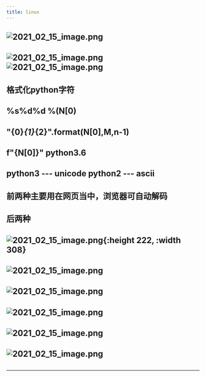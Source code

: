 ```yaml
---
title: linux
---
```


## ![2021_02_15_image.png](https://cdn.logseq.com/%2F7aa8ab99-753a-4230-847b-43a1c3a3ef47dc8aff15-7704-4855-b56c-aedaa35bb2f32021_02_15_image.png?Expires=4766962775&Signature=j~~-GlGOFARYis8Aw9FQwyA65CXDvpDsfzRD3ROB1ZPLMfUxWV4lKxKHZMIo7X8E~kcqDpVWQ8MkboiKvtSW9XrJgtMueJkfj7rV~DZQ1fmXKpZhyNPapUXpnRCMiHZ~OPmjLWsZ1k44pbqDBVpKEPYxfOvau8sBA21PqsziuqqoBNDH8MhVkkg5lUlt4HEOrleRGx8jBo6XvCpNSOmf216ciSNTqzxljote21OyWSPCN1Pt34sWMJzbMr9GhXYcFnRn7iYSJWQ0zErQg1h6UtJvtyPipp0j8Dgq~CgFv~O-8K11YeUNXpQz~3zekMpeiEzp-jbBtustngjwoEChSg__&Key-Pair-Id=APKAJE5CCD6X7MP6PTEA)
##
## ![2021_02_15_image.png](https://cdn.logseq.com/%2F7aa8ab99-753a-4230-847b-43a1c3a3ef47c780c587-de87-448a-aa46-fd24cedd8a4f2021_02_15_image.png?Expires=4766963093&Signature=jFzIASx8AypbrOzcJ0N5gRongHrJOLAh6nqBGk3OH2qoji3V--UAjorVul-d1azXQ~ehjA7SdmalAsyJHSdqt-eHzCI~GzWfgC6Ck9AuqCDhUErnzjk7wY7vcMC2ldWVqoOgatUwqKBCngtIgcxKMxdiHa0JToDUM5Glsv7Bk3YjN2YYE6cwuY~ssX9iBVmLXsTTiOP25kKGf1Ri1mAESqMuJbLFmfRVcIMlofJZgw9dknJT6dIqvUYYNhroQBdpVSnWeGSKbXrscn0~RxBP0quhAKbFBTLEtONfDC8p9SakK9Rh6BSQhxIaDKvc8m7IjCrfkFKhf7x68onpf4-JDA__&Key-Pair-Id=APKAJE5CCD6X7MP6PTEA) ![2021_02_15_image.png](https://cdn.logseq.com/%2F7aa8ab99-753a-4230-847b-43a1c3a3ef47566d5e34-ef40-4f52-b9b8-f2e27a713e882021_02_15_image.png?Expires=4766963093&Signature=EMFJQ~R-owvqsSwwp7q4gQF~aBQ6MTZZlVC6pxC3S5qoClueX1Fv~vlXqJQEQAHHzvvoJlKNqDY-jQOMOpRYTdfaqW~edR6rtJg7hSOggrwp8pDgD9sskTAoBqXFKPVWqTOlrQM2wA~VFGP9~-bRRsiOnxm~dfBmuohjX09TmBBkjDp7WPDOc9~SSQ-B0k1Pf-S4f9GHyVvJGaLDVGIM~bSOws9hIwgt2zmXZHHUruKMA9o8glGVMj1zR7NDn7-blQLt5FT65BKFl7EW5BsrBHrWbmpUqIbeQxOP5p5lSepLce6X3~Zm94hmc3dAQ1gQAY-TqS9R1lz1kLowD38sEA__&Key-Pair-Id=APKAJE5CCD6X7MP6PTEA)
## 格式化python字符
## %s%d%d %(N[0)
## "{0}*{1}*{2}".format(N[0],M,n-1)
## f"{N[0]}" python3.6
## python3 --- unicode python2 --- ascii
## 前两种主要用在网页当中，浏览器可自动解码
## 后两种
## ![2021_02_15_image.png](https://cdn.logseq.com/%2F7aa8ab99-753a-4230-847b-43a1c3a3ef475a687939-1028-4b5a-ab9e-42d62954a7c32021_02_15_image.png?Expires=4766964828&Signature=Iq7-ghC1KWLKltyQJfrdSRZ-YkZKvPCe1WtuOEIXCgscVQAeTsNAC6wCJBWqqfUP7plpLXDs4D8nV41E9FsS81Qm8ocpcJzyeqJlzkvTqXF67Qji9704J3GWKcx-ilDOxzLzWZfa9DPR0FJAEBqwtnGYaY94jjPLvGpNu-w2Ud2qgzk4LwO483lzUqQMi9rNtP26PkqjsubTFP89TPyMDvWsnoyUWNoi1n-g44FDhpAmu5aqBb9B-WgS9oeZeFRuDVFePBfRPNBfDiHaYGkRGaDB~7HMwwGWdYyIHVT9KqXbaS5bNVb9HZ4qD6o4IJMG0RThLIddYEWqi7NIV50GYw__&Key-Pair-Id=APKAJE5CCD6X7MP6PTEA){:height 222, :width 308}
##
##
##
##
## ![2021_02_15_image.png](https://cdn.logseq.com/%2F7aa8ab99-753a-4230-847b-43a1c3a3ef476e0c0dbf-bcce-439d-85dd-4d400d60852a2021_02_15_image.png?Expires=4766964688&Signature=ZAI8BRIzVKV3R40OKMazhTfOCuM78Ls0nb-NTJc-WWRXSRQ~AlkzwZFS2h~ZwwshPw0gFoyYzbpDK3emmEomGhQHi2I40a9gDinfDd170t4VDq0pZTNoZB28DvGX4JAbA7Dg0l~vX88Gfnx0W-lW-xwry2GiVMIUNh1V59m6eGbPb8tcMBKmihltV8EiV7tK15g7g0MXIVECEtGe2-I2dYFcFXRX3~LlFX6BAdgDixgKY-pRo87g2~81~-T8g7X4Yr~xt7YmiRSXVyM~~z9ZSmtGQ40h4bJAVXPnnc01IROZ~zgeh7xqQ4aVOMADkfemwxLK5VJ2Iwz7os4qWH7emA__&Key-Pair-Id=APKAJE5CCD6X7MP6PTEA)
## ![2021_02_15_image.png](https://cdn.logseq.com/%2F7aa8ab99-753a-4230-847b-43a1c3a3ef47983985e9-ec00-40b7-9e25-43ec0295f2ad2021_02_15_image.png?Expires=4766964409&Signature=UFROna6qd-m5g0BK8C-2PF8N5mAdpfaIX08OizfEOOybs91dZqX~baaWPaw0xBoy99ThQ7E-QqndKUESjZo9mMqnDzWOIuIm5X12~cqC0PQZduE3vi7vUs~t8ftKSyP5PWYQIXPmAtTuVwdqajH3eVya99d3YmrnUmJVsHUQowD8A6YM9MKrQh5CLOF7V4laHMM4tuK~PNi2lIGAS1SFT3~NAvIW1WJk8vkVEF5QL3tYad23Uw0khn9lOrz3PlRB8T7ikK~G5ydzi7JEP2CFKu7A9~8NM6RCLFOngPGVJ6uob8pk7RvY-JmU-KqZe4kdNlgSgsVfoWtPuABJxv1KZQ__&Key-Pair-Id=APKAJE5CCD6X7MP6PTEA)
## ![2021_02_15_image.png](https://cdn.logseq.com/%2F7aa8ab99-753a-4230-847b-43a1c3a3ef477cbaa6f5-0d21-41cf-910c-748020944ff52021_02_15_image.png?Expires=4766964126&Signature=J8nCDUDf2ycet6EOL5CfoMTDjBgPopyonwk8bAWbjRnAOTdwcNXFjqtSmeCAiMdbGIPpHrtecCGSA8DvXEDySNW99QbWKfQJyyOecdN~QocLwhJotUNpeXmEZxutF5D3LrRl8ap1Oh3efLLl8EHQ4~H4u~oWEwU~F0kbRMwUF0Rq~84pU78xzHS6Zl371Ysda~rDebSDffFizu5R7ck4ABWX02r9QBgn3w2VtBCcNqsiycH9vAwwQoWgQQIDQEUHU5h02Y-dXDOc7gs~P-HT042E0-Ry1ymFCM1UtIPzybARye5gSuGyLu4BxPJPcJl4gYIQG9Syg36bWzOzXCCK5Q__&Key-Pair-Id=APKAJE5CCD6X7MP6PTEA)
## ![2021_02_15_image.png](https://cdn.logseq.com/%2F7aa8ab99-753a-4230-847b-43a1c3a3ef47336a07c2-08dd-4160-80d1-7df1574a63622021_02_15_image.png?Expires=4766963921&Signature=QoF1lzgjzrZ5Wg8561F7MWVDTUFS5oxCvXIwO99cm6vFLfOFvoGBfab85JnVHwQ3zatb0XEdYUsakdvcoUR60iHvn2mF7X~0WHunyj0Snu7MaIkiXUABir2upDU5gUNOqRvIrJpvoLCe4Imc7xz13FEdJv~WUFE9egjIwP5hSmqs4sdal25Seq2kLfhvu1MahdyEVWYMveVXyetIxgJK~Hh75PBDAb4XEz~OKJcw6uDG9qNbh1~PhyHol4K4pDaT2f0qGpt82hopl5n8qeLHwvYPoOknL3l~35g3eeRRxxIdK2n3mhYi5BCdHholSGdP~nt7CVeRnEIAPkZ2pw6ZXA__&Key-Pair-Id=APKAJE5CCD6X7MP6PTEA)
## ![2021_02_15_image.png](https://cdn.logseq.com/%2F7aa8ab99-753a-4230-847b-43a1c3a3ef47548dd834-6373-4570-abe5-fc6017d8e5782021_02_15_image.png?Expires=4766963869&Signature=EiiTbSFfpqduLcIYVuRqCp6-lIxJhjeeSMlz24c9OwiY5Lo9xSNOC37taMIDXoWDpzKBc9vE8oSlWkQnEi8LTIxayHPPFbD4VyTe5HFEhy1bAcIgtqBxJgD4RnSjYh3K6iqvfXRaCvsI8x8pFJitJQlKuDs8OXy-ppa4z~OZ5-BwmtS4q5guQY5AVI1tDr9LHHM3D0E9O-vX4sUAs0Q-YU6Q-zvyYMyDqFSiyNbJRtwYPI4XuUOxbGfNyK9J~0LRoE~3r0TELkAOS3TOPSr-hsAywNLKj89GykjrswN8SdzVusMgHmrS5AFPTwIDYWyYrZ4MgriW0l6TTceW0qMaww__&Key-Pair-Id=APKAJE5CCD6X7MP6PTEA)
##
##
****
